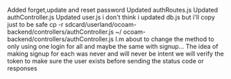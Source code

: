 Added forget,update and reset password
Updated authRoutes.js 
Updated authController.js
Updated user.js 
i don't think i updated db.js but i'll copy just to be safe
cp -r sdcard/userland/ocoam-backend/controllers/authController.js ~/ ocoam-backend/controllers/authController.js
I.m about to change the method to only using one login for all and maybe the same with signup...
The idea of making signup for each was never and will never be intent
we will verify the token to make sure the user exists before sending the status code or responses